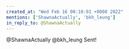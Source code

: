 ```yaml
---
created_at: "Wed Feb 16 00:10:01 +0000 2022"
mentions: ['ShawnaActually', 'bkh_leung']
in_reply_to: @ShawnaActually
---
```


@ShawnaActually @bkh_leung Sent!